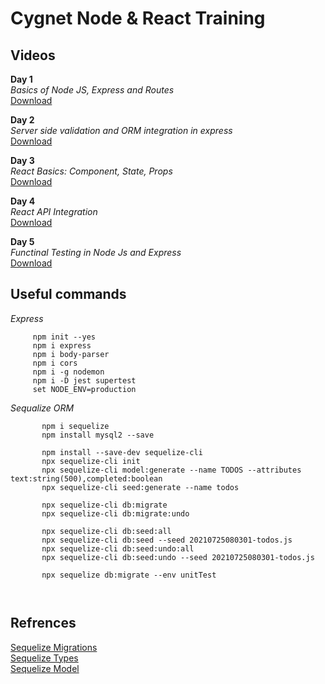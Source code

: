 # Cygnet Node & React Training

## Videos
**Day 1**<br>
_Basics of Node JS, Express and Routes_<br>
[Download](https://drive.google.com/file/d/1v6f7BiqV-JDdgFZ27tqsQtbwPqJ4mGcl/view?usp=sharing)<br>

**Day 2**<br>
_Server side validation and ORM integration in express_<br>
[Download](https://drive.google.com/file/d/1bbj5w9vlrVO-ZcRd83pi8wZ4-bVEQzFB/view?usp=sharing)<br>

**Day 3**<br>
_React Basics: Component, State, Props_<br>
[Download](https://drive.google.com/file/d/13x09OPMbYEfoEzY1up3slGSkFQdMkkgc/view?usp=sharing)<br>

**Day 4**<br>
_React API Integration_<br>
[Download](https://drive.google.com/file/d/1H216N1KN4gEtAy0uxHPjJ3GY36yYCkb0/view?usp=sharing)<br>

**Day 5**<br>
_Functinal Testing in Node Js and Express_<br>
[Download](https://drive.google.com/file/d/1mJ0tM2bO-S3r8rPC3WlmbS97gGSUhlqE/view?usp=sharing)<br>


## Useful commands

  _Express_<br>
  
 ```
      npm init --yes 
      npm i express
      npm i body-parser
      npm i cors
      npm i -g nodemon
      npm i -D jest supertest
      set NODE_ENV=production
  ```
   
  _Sequalize ORM_<br>
    
 ```
        npm i sequelize
        npm install mysql2 --save

        npm install --save-dev sequelize-cli
        npx sequelize-cli init
        npx sequelize-cli model:generate --name TODOS --attributes text:string(500),completed:boolean
        npx sequelize-cli seed:generate --name todos

        npx sequelize-cli db:migrate
        npx sequelize-cli db:migrate:undo

        npx sequelize-cli db:seed:all
        npx sequelize-cli db:seed --seed 20210725080301-todos.js
        npx sequelize-cli db:seed:undo:all
        npx sequelize-cli db:seed:undo --seed 20210725080301-todos.js
        
        npx sequelize db:migrate --env unitTest
        
        
   ```
   
   ## Refrences
   [Sequelize Migrations](https://sequelize.org/master/manual/migrations.html)<br>
   [Sequelize Types](https://sequelize.org/v5/manual/data-types.html)<br>
   [Sequelize Model](https://sequelize.org/master/class/lib/model.js~Model.html)
